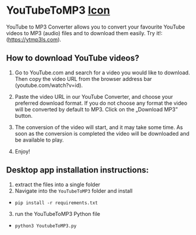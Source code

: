 # YouTubeToMP3 [Icon](https://raw.githubusercontent.com/lelandsion/youtube-to-mp3/main/flask_app/static/assets/icon.png)


YouTube to MP3 Converter allows you to convert your favourite YouTube videos to MP3 (audio)  files and to download them easily. Try it!: (https://ytmp3ls.com).


## How to download YouTube videos?

1. Go to YouTube.com and search for a video you would like to download. Then copy the video URL from the browser address bar (youtube.com/watch?v=id).

2. Paste the video URL in our YouTube Converter, and choose your preferred download format. If you do not choose any format the video will be converted by default to MP3. Click on the „Download MP3” button.

3. The conversion of the video will start, and it may take some time. As soon as the conversion is completed the video will be downloaded and be available to play.

4. Enjoy!

## Desktop app installation instructions:

1. extract the files into a single folder
2. Navigate into the ```YouTubeToMP3``` folder and install
- ```pip install -r requirements.txt```
3. run the YouTubeToMP3 Python file
- ```python3 YoutubeToMP3.py ```
